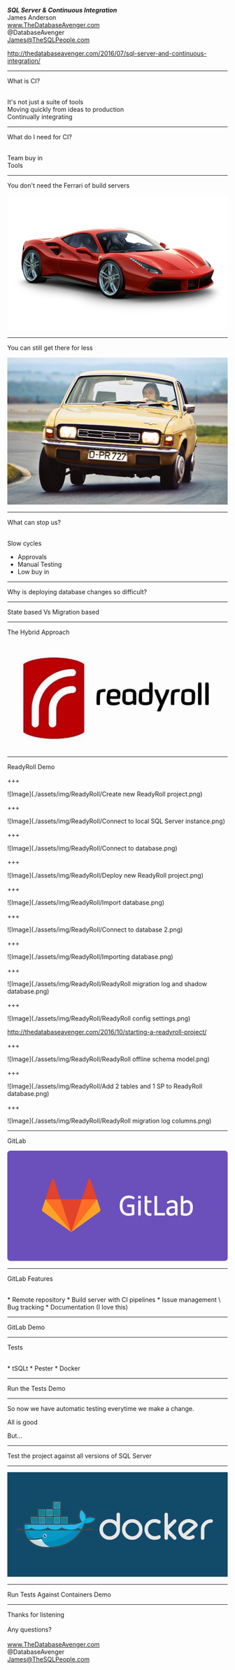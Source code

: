 

***SQL Server & Continuous Integration***
<br>
James Anderson
<br>
www.TheDatabaseAvenger.com
<br>
@DatabaseAvenger
<br>
James@TheSQLPeople.com

http://thedatabaseavenger.com/2016/07/sql-server-and-continuous-integration/

---

What is CI?


<br>
It's not just a suite of tools<!-- .element: class="fragment" -->

<br>
Moving quickly from ideas to production
<!-- .element: class="fragment" -->

<br>
Continually integrating
<!-- .element: class="fragment" -->

---

What do I need for CI?


<br>
Team buy in<!-- .element: class="fragment" -->


<br>
Tools<!-- .element: class="fragment" -->

---

You don't need the Ferrari of build servers

![Image](./assets/img/Ferrari.jpg)

---

You can still get there for less

![Image](./assets/img/allegro.jpg)

---

What can stop us?


<br>
Slow cycles<!-- .element: class="fragment" -->


* Approvals<!-- .element: class="fragment" -->
* Manual Testing<!-- .element: class="fragment" -->
* Low buy in<!-- .element: class="fragment" -->

---

Why is deploying database changes so difficult?

---

State based Vs Migration based

---

The Hybrid Approach


![Image](./assets/img/RedgateReadyRoll.jpg)

---

ReadyRoll Demo

+++

![Image](./assets/img/ReadyRoll/Create new ReadyRoll project.png)

+++

![Image](./assets/img/ReadyRoll/Connect to local SQL Server instance.png)

+++

![Image](./assets/img/ReadyRoll/Connect to database.png)

+++

![Image](./assets/img/ReadyRoll/Deploy new ReadyRoll project.png)

+++

![Image](./assets/img/ReadyRoll/Import database.png)

+++

![Image](./assets/img/ReadyRoll/Connect to database 2.png)

+++

![Image](./assets/img/ReadyRoll/Importing database.png)

+++

![Image](./assets/img/ReadyRoll/ReadyRoll migration log and shadow database.png)

+++

![Image](./assets/img/ReadyRoll/ReadyRoll config settings.png)


http://thedatabaseavenger.com/2016/10/starting-a-readyroll-project/

+++

![Image](./assets/img/ReadyRoll/ReadyRoll offline schema model.png)

+++

![Image](./assets/img/ReadyRoll/Add 2 tables and 1 SP to ReadyRoll database.png)

+++

![Image](./assets/img/ReadyRoll/ReadyRoll migration log columns.png)

---

GitLab


![Image](./assets/img/gitlab.png)

---

GitLab Features

<br>
* Remote repository
* Build server with CI pipelines
* Issue management \ Bug tracking
* Documentation (I love this)

---

GitLab Demo

---

Tests

<br>
* tSQLt
* Pester
* Docker

---

Run the Tests Demo

---

So now we have automatic testing everytime we make a change.



All is good<!-- .element: class="fragment" -->



But...<!-- .element: class="fragment" -->

---

Test the project against all versions of SQL Server

---

![Image](./assets/img/docker.png)

---

Run Tests Against Containers Demo

---

Thanks for listening
<br>
<br>
Any questions?
<br>
<br>
www.TheDatabaseAvenger.com
<br>
@DatabaseAvenger
<br>
James@TheSQLPeople.com
